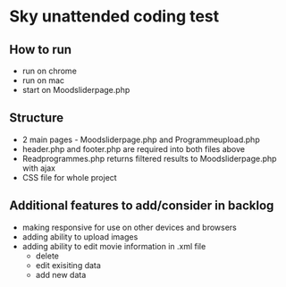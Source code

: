 # Sky unattended coding test

## How to run

- run on chrome 
- run on mac 
- start on Moodsliderpage.php

## Structure
- 2 main pages  - Moodsliderpage.php and Programmeupload.php
- header.php and footer.php are required into both files above
- Readprogrammes.php returns filtered results to Moodsliderpage.php with ajax
- CSS file for whole project

## Additional features to add/consider in backlog
- making responsive for use on other devices and browsers
- adding ability to upload images
- adding ability to edit movie information in .xml file
  - delete
  - edit exisiting data
  - add new data


